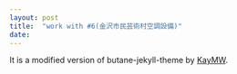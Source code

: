 ```yaml
---
layout: post
title:  "work with #6(金沢市民芸術村空調設備)"
date:   
---
```

It is a modified version of butane-jekyll-theme by [KayMW](https://github.com/RedL0tus).
